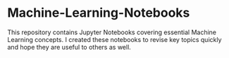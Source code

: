 # Machine-Learning-Notebooks
This repository contains Jupyter Notebooks covering essential Machine Learning concepts. I created these notebooks to revise key topics quickly and hope they are useful to others as well.
